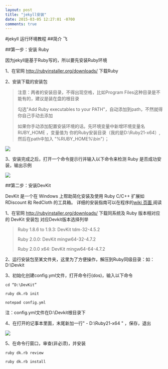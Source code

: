 ```yaml
---
layout: post
title: "jekyll安装"
date: 2015-03-05 12:27:01 -0700
comments: true
---
```


#jekyll 运行环境教程
##简介
飞

##第一步：安装 Ruby

因为jekyll是基于Ruby写的，所以要先安装Ruby环境

1、在官网 <a href="http://rubyinstaller.org/downloads/" target="_blank">http://rubyinstaller.org/downloads/</a> 下载Ruby

2、安装下载的安装包
> 注意：两者的安装目录，不得出现空格，比如Program Files这种目录是不能有的，建议是装在盘的根目录
> 
> 勾选"Add Ruby executables to your PATH"，自动添加到path，不然就得你自己手动去添加
>  
> 如果你手动添加配置安装环境的话。先环境变量中新增环境变量名 RUBY_HOME ，变量值为 你的Ruby安装目录（我的是D:\Ruby21-x64）,然后在path中加入 "%RUBY_HOME%\bin"）；

![](http://7u2sny.com1.z0.glb.clouddn.com/jekyll_steup_1.png)

3、安装完成之后，打开一个命令提示行并输入以下命令来检测 Ruby 是否成功安装，输出示例

![](http://7u2sny.com1.z0.glb.clouddn.com/jekyll_steup_2.png)

##第二步：安装DevKit

DevKit 是一个在 Windows 上帮助简化安装及使用 Ruby C/C++ 扩展如 RDiscount 和 RedCloth 的工具箱。 详细的安装指南可以在程序的<a href="https://github.com/oneclick/rubyinstaller/wiki/Development-Kit#installation-instructions">wiki 页面 </a> 阅读


 1、在官网  <a href="http://rubyinstaller.org/downloads/" target="_blank">http://rubyinstaller.org/downloads/</a> 下载同系统及 Ruby 版本相对应的 DevKit 安装包
对应Devkit版本选择列举

> Ruby 1.8.6 to 1.9.3: DevKit tdm-32-4.5.2
> 
> Ruby 2.0.0: DevKit mingw64-32-4.7.2
> 
> Ruby 2.0.0 x64: DevKit mingw64-64-4.7.2

2、运行安装包至某文件夹，这里为了方便操作，解压到Ruby同级目录：如：D:\Devkit

3、初始化创建config.yml文件，打开命令行(dos)，输入以下命令

    cd “D:\DevKit”
    
    ruby dk.rb init
    
    notepad config.yml


注：config.yml文件在D:\Devkit根目录下

4、在打开的记事本里面，末尾新加一行" - D:\Ruby21-x64 " ，保存，退出

![](http://7u2sny.com1.z0.glb.clouddn.com/jekyll_steup_3.png)

5、在命令行窗口，审查(非必须)，并安装

    ruby dk.rb review

    ruby dk.rb install